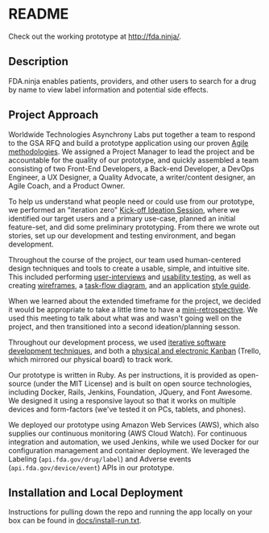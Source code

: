 README
======

Check out the working prototype at http://fda.ninja/.

## Description

FDA.ninja enables patients, providers, and other users to search for a drug by name to view label information and potential side effects. 

## Project Approach

Worldwide Technologies Asynchrony Labs put together a team to respond to the GSA RFQ and build a prototype application using our proven [Agile methodologies](https://github.com/dwafler/gsa_2015/blob/master/docs/agile-practices.md). We assigned a Project Manager to lead the project and be accountable for the quality of our prototype, and quickly assembled a team consisting of two Front-End Developers, a Back-end Developer, a DevOps Engineer, a UX Designer, a Quality Advocate, a writer/content designer, an Agile Coach, and a Product Owner. 

To help us understand what people need or could use from our prototype, we performed an "iteration zero" [Kick-off Ideation Session](https://github.com/dwafler/gsa_2015/tree/master/docs/pictures/kick-off-ideation-session), where we identified our target users and a primary use-case, planned an initial feature-set, and did some preliminary prototyping. From there we wrote out stories, set up our development and testing environment, and began development. 

Throughout the course of the project, our team used human-centered design techniques and tools to create a usable, simple, and intuitive site. This included performing [user-interviews](https://github.com/dwafler/gsa_2015/blob/master/docs/ux/user-research.md) and [usability testing](https://github.com/dwafler/gsa_2015/tree/master/docs/ux/usability-testing), as well as creating [wireframes](https://github.com/dwafler/gsa_2015/tree/master/docs/ux/wireframes), a [task-flow diagram](https://github.com/dwafler/gsa_2015/blob/master/docs/ux/task-flow.pdf), and an application [style guide](https://github.com/dwafler/gsa_2015/blob/master/docs/ux/style-guide.png).

When we learned about the extended timeframe for the project, we decided it would be appropriate to take a little time to have a [mini-retrospective](https://github.com/dwafler/gsa_2015/blob/master/docs/retrospective.md). We used this meeting to talk about what was and wasn't going well on the project, and then transitioned into a second ideation/planning sesson.

Throughout our development process, we used [iterative software development techniques](https://github.com/dwafler/gsa_2015/blob/master/docs/iteration-example.md), and both a [physical and electronic Kanban](https://github.com/dwafler/gsa_2015/blob/master/docs/kanban-trello) (Trello, which mirrored our physical board) to track work. 

Our prototype is written in Ruby. As per instructions, it is provided as open-source (under the MIT License) and is built on open source technologies, including Docker, Rails, Jenkins, Foundation, JQuery, and Font Awesome. We designed it using a responsive layout so that it works on multiple devices and form-factors (we've tested it on PCs, tablets, and phones). 

We deployed our prototype using Amazon Web Services (AWS), which also supplies our continuous monitoring (AWS Cloud Watch). For continuous integration and automation, we used Jenkins, while we used Docker for our configuration management and container deployment. We leveraged the Labeling (`api.fda.gov/drug/label`) and Adverse events (`api.fda.gov/device/event`) APIs in our prototype.

## Installation and Local Deployment

Instructions for pulling down the repo and running the app locally on your box can be found in [docs/install-run.txt](https://github.com/dwafler/gsa_2015/blob/master/docs/install-run.txt).





